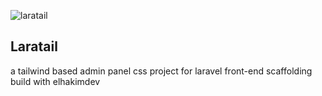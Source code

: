 ![laratail](https://user-images.githubusercontent.com/62348646/103141672-1f0bd600-472a-11eb-85dd-4913806499ba.png)

## Laratail
a tailwind based admin panel css project for laravel front-end scaffolding build with elhakimdev
